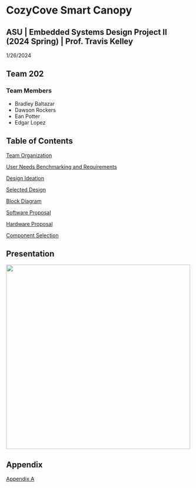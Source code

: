 
# CozyCove Smart Canopy

## ASU | Embedded Systems Design Project II (2024 Spring) | Prof. Travis Kelley

1/26/2024

## Team 202 


### Team Members

* Bradley Baltazar
* Dawson Rockers
* Ean Potter
* Edgar Lopez

## Table of Contents

[Team Organization](/Team_Organization.md)

[User Needs Benchmarking and Requirements](/User_Needs_Benchmarking_and_Requirements.md)

[Design Ideation](/Design_Ideation.md)

[Selected Design](/Selected_Design.md)

[Block Diagram](/Block_Diagram.md)

[Software Proposal](/Software_proposal.md)

[Hardware Proposal](/Hardware_Proposal.md)

[Component Selection](/Component_Selection.md)

## Presentation

[<img src="https://i.imghippo.com/files/1706385362.jpg" width="500">](https://m.youtube.com/watch?v=wKID-S3ufrU)

## Appendix

[Appendix A](Appendix_A.md)


